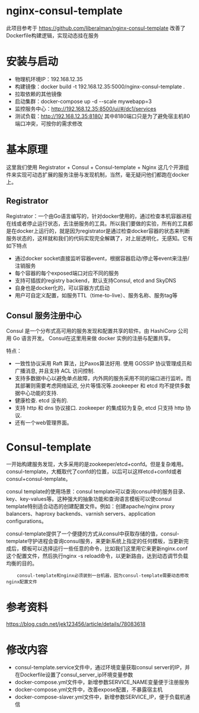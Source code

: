 # nginx-consul-template

此项目参考于 https://github.com/liberalman/nginx-consul-template
改善了Dockerfile构建逻辑，实现动态挂在服务

# 安装与启动

* 物理机环境IP：192.168.12.35
* 构建镜像：docker build -t 192.168.12.35:5000/nginx-consul-template .
* 拉取依赖的其他镜像
* 启动集群：docker-compose up -d --scale mywebapp=3
* 监控服务中心：http://192.168.12.35:8500/ui/#/dc1/services
* 测试负载：http://192.168.12.35:8180/
其中8180端口只是为了避免宿主机80端口冲突，可按你的需求修改 



# 基本原理

这里我们使用 Registrator + Consul + Consul-template + Nginx 这几个开源组件来实现可动态扩展的服务注册与发现机制，当然，毫无疑问他们都跑在docker上。

## Registrator

Registrator：一个由Go语言编写的，针对docker使用的，通过检查本机容器进程在线或者停止运行状态，去注册服务的工具。所以我们要做的实验，所有的工具都是在docker上运行的，就是因为registrator是通过检查docker容器的状态来判断服务状态的，这样就和我们的代码实现完全解耦了，对上层透明化，无感知。它有如下特点

* 通过docker socket直接监听容器event，根据容器启动/停止等event来注册/注销服务
* 每个容器的每个exposed端口对应不同的服务
* 支持可插拔的registry backend，默认支持Consul, etcd and SkyDNS
* 自身也是docker化的，可以容器方式启动
* 用户可自定义配置，如服务TTL（time-to-live）、服务名称、服务tag等

## Consul 服务注册中心

Consul 是一个分布式高可用的服务发现和配置共享的软件。由 HashiCorp 公司用 Go 语言开发。
Consul在这里用来做 docker 实例的注册与配置共享。

特点：

* 一致性协议采用 Raft 算法，比Paxos算法好用. 使用 GOSSIP 协议管理成员和广播消息, 并且支持 ACL 访问控制.
* 支持多数据中心以避免单点故障，内外网的服务采用不同的端口进行监听。而其部署则需要考虑网络延迟, 分片等情况等.zookeeper 和 etcd 均不提供多数据中心功能的支持.
* 健康检查. etcd 没有的.
* 支持 http 和 dns 协议接口. zookeeper 的集成较为复杂, etcd 只支持 http 协议.
* 还有一个web管理界面。

# Consul-template

一开始构建服务发现，大多采用的是zookeeper/etcd+confd。但是复杂难用。consul-template，大概取代了confd的位置，以后可以这样etcd+confd或者consul+consul-template。

consul template的使用场景：consul template可以查询consul中的服务目录、key、key-values等。这种强大的抽象功能和查询语言模板可以使consul template特别适合动态的创建配置文件。例如：创建apache/nginx proxy balancers、haproxy backends、varnish servers、application configurations。

consul-template提供了一个便捷的方式从consul中获取存储的值，consul-template守护进程会查询consul服务，来更新系统上指定的任何模板，当更新完成后，模板可以选择运行一些任意的命令，比如我们这里用它来更新nginx.conf这个配置文件，然后执行nginx -s reload命令，以更新路由，达到动态调节负载均衡的目的。


```
    consul-template和nginx必须装到一台机器，因为consul-template需要动态修改nginx配置文件
```

# 参考资料
https://blog.csdn.net/jek123456/article/details/78083618


# 修改内容

* consul-template.service文件中，通过环境变量获取consul server的IP，并在Dockerfile设置了consul_server_ip环境变量参数
* docker-compose.yml文件中，新增参数SERVICE_NAME变量便于注册服务
* docker-compose.yml文件中，改善expose配置，不暴露宿主机
* docker-compose-slaver.yml文件中，新增参数SERVICE_IP，便于负载机通信


